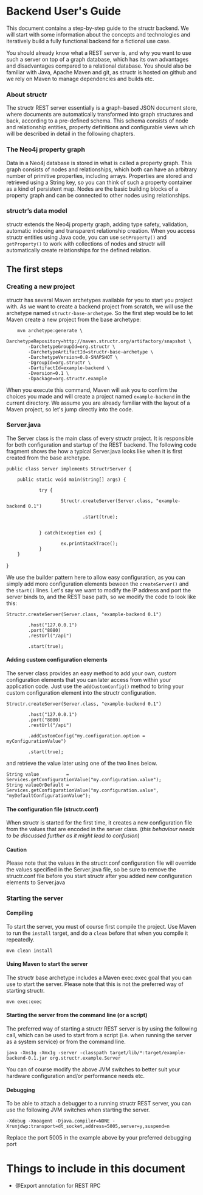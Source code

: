 # Backend User's Guide
This document contains a step-by-step guide to the structr backend. We will start with some information about the concepts and technologies and iteratively build a fully functional backend for a fictional use case.

You should already know what a REST server is, and why you want to use such a server on top of a graph database, which has its own advantages and disadvantages compared to a relational database. You should also be familiar with Java, Apache Maven and git, as structr is hosted on github and we rely on Maven to manage dependencies and builds etc.

### About structr
The structr REST server essentially is a graph-based JSON document store, where documents are automatically transformed into graph structures and back, according to a pre-defined schema. This schema consists of node and relationship entities, property definitions and configurable views which will be described in detail in the following chapters.

### The Neo4j property graph
Data in a Neo4j database is stored in what is called a property graph. This graph consists of nodes and relationships, which both can have an arbitrary number of primitive properties, including arrays. Properties are stored and retrieved using a String key, so you can think of such a property container as a kind of persistent map. Nodes are the basic building blocks of a property graph and can be connected to other nodes using relationships.

### structr’s data model
structr extends the Neo4j property graph, adding type safety, validation, automatic indexing and transparent relationship creation. When you access structr entities using Java code, you can use `setProperty()` and `getProperty()` to work with collections of nodes and structr will automatically create relationships for the defined relation.

## The first steps
### Creating a new project
structr has several Maven archetypes available for you to start you project with. As we want to create a backend project from scratch, we will use the archetype named `structr-base-archetype`. So the first step would be to let Maven create a new project from the base archetype:

        mvn archetype:generate \
            -DarchetypeRepository=http://maven.structr.org/artifactory/snapshot \
            -DarchetypeGroupId=org.structr \
            -DarchetypeArtifactId=structr-base-archetype \
            -DarchetypeVersion=0.8-SNAPSHOT \
            -DgroupId=org.structr \
            -DartifactId=example-backend \
            -Dversion=0.1 \
            -Dpackage=org.structr.example

When you execute this command, Maven will ask you to confirm the choices you made and will create a project named `example-backend` in the current directory. We assume you are already familiar with the layout of a Maven project, so let's jump directly into the code.

### Server.java
The Server class is the main class of every structr project. It is responsible for both configuration and startup of the REST backend. The following code fragment shows the how a typical Server.java looks like when it is first created from the base archetype.

    public class Server implements StructrServer {

        public static void main(String[] args) {

                try {

                        Structr.createServer(Server.class, "example-backend 0.1")

                                .start(true);


                } catch(Exception ex) {

                        ex.printStackTrace();
                }
        }
}

We use the builder pattern here to allow easy configuration, as you can simply add more configuration elements beween the `createServer()` and the `start()` lines. Let's say we want to modify the IP address and port the server binds to, and the REST base path, so we modify the code to look like this:

    Structr.createServer(Server.class, "example-backend 0.1")
    
            .host("127.0.0.1")
            .port("8080)
            .restUrl("/api")
    
            .start(true);

#### Adding custom configuration elements
The server class provides an easy method to add your own, custom configuration elements that you can later access from within your application code. Just use the `addCustomConfig()` method to bring your custom configuration element into the structr configuration.

    Structr.createServer(Server.class, "example-backend 0.1")
    
            .host("127.0.0.1")
            .port("8080)
            .restUrl("/api")
    
            .addCustomConfig("my.configuration.option = myConfigurationValue")
    
            .start(true);

and retrieve the value later using one of the two lines below.

	String value          = Services.getConfigurationValue("my.configuration.value");
	String valueOrDefault = Services.getConfigurationValue("my.configuration.value", "myDefaultConfigurationValue");

#### The configuration file (structr.conf)
When structr is started for the first time, it creates a new configuration file from the values that are encoded in the server class. (*this behaviour needs to be discussed further as it might lead to confusion*)

#### Caution
Please note that the values in the structr.conf configuration file will override the values specified in the Server.java file, so be sure to remove the structr.conf file before you start structr after you added new configuration elements to Server.java

### Starting the server
#### Compiling
To start the server, you must of course first compile the project. Use Maven to run the `install` target, and do a `clean` before that when you compile it repeatedly.

    mvn clean install
    
#### Using Maven to start the server
The structr base archetype includes a Maven exec:exec goal that you can use to start the server. Please note that this is not the preferred way of starting structr.

    mvn exec:exec
    
#### Starting the server from the command line (or a script)
The preferred way of starting a structr REST server is by using the following call, which can be used to start from a script (i.e. when running the server as a system service) or from the command line.

    java -Xms1g -Xmx1g -server -classpath target/lib/*:target/example-backend-0.1.jar org.structr.example.Server

You can of course modify the above JVM switches to better suit your hardware configuration and/or performance needs etc.

#### Debugging
To be able to attach a debugger to a running structr REST server, you can use the following JVM switches when starting the server.

    -Xdebug -Xnoagent -Djava.compiler=NONE -Xrunjdwp:transport=dt_socket,address=5005,server=y,suspend=n
    
Replace the port 5005 in the example above by your preferred debugging port




# Things to include in this document
- @Export annotation for REST RPC






